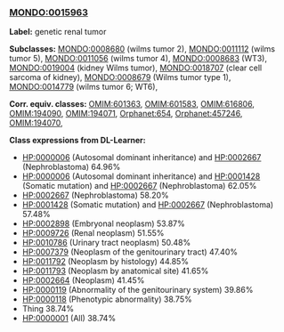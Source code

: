 
### [MONDO:0015963](http://purl.obolibrary.org/obo/MONDO_0015963)
**Label:** genetic renal tumor

**Subclasses:** [MONDO:0008680](http://purl.obolibrary.org/obo/MONDO_0008680) (wilms tumor 2), [MONDO:0011112](http://purl.obolibrary.org/obo/MONDO_0011112) (wilms tumor 5), [MONDO:0011056](http://purl.obolibrary.org/obo/MONDO_0011056) (wilms tumor 4), [MONDO:0008683](http://purl.obolibrary.org/obo/MONDO_0008683) (WT3), [MONDO:0019004](http://purl.obolibrary.org/obo/MONDO_0019004) (kidney Wilms tumor), [MONDO:0018707](http://purl.obolibrary.org/obo/MONDO_0018707) (clear cell sarcoma of kidney), [MONDO:0008679](http://purl.obolibrary.org/obo/MONDO_0008679) (Wilms tumor type 1), [MONDO:0014779](http://purl.obolibrary.org/obo/MONDO_0014779) (wilms tumor 6; WT6), 

**Corr. equiv. classes:** [OMIM:601363](http://purl.obolibrary.org/obo/OMIM_601363), [OMIM:601583](http://purl.obolibrary.org/obo/OMIM_601583), [OMIM:616806](http://purl.obolibrary.org/obo/OMIM_616806), [OMIM:194090](http://purl.obolibrary.org/obo/OMIM_194090), [OMIM:194071](http://purl.obolibrary.org/obo/OMIM_194071), [Orphanet:654](http://www.orpha.net/ORDO/Orphanet_654), [Orphanet:457246](http://www.orpha.net/ORDO/Orphanet_457246), [OMIM:194070](http://purl.obolibrary.org/obo/OMIM_194070), 

**Class expressions from DL-Learner:**

- [HP:0000006](http://purl.obolibrary.org/obo/HP_0000006) (Autosomal dominant inheritance) and [HP:0002667](http://purl.obolibrary.org/obo/HP_0002667) (Nephroblastoma) 64.96%
- [HP:0000006](http://purl.obolibrary.org/obo/HP_0000006) (Autosomal dominant inheritance) and [HP:0001428](http://purl.obolibrary.org/obo/HP_0001428) (Somatic mutation) and [HP:0002667](http://purl.obolibrary.org/obo/HP_0002667) (Nephroblastoma) 62.05%
- [HP:0002667](http://purl.obolibrary.org/obo/HP_0002667) (Nephroblastoma) 58.20%
- [HP:0001428](http://purl.obolibrary.org/obo/HP_0001428) (Somatic mutation) and [HP:0002667](http://purl.obolibrary.org/obo/HP_0002667) (Nephroblastoma) 57.48%
- [HP:0002898](http://purl.obolibrary.org/obo/HP_0002898) (Embryonal neoplasm) 53.87%
- [HP:0009726](http://purl.obolibrary.org/obo/HP_0009726) (Renal neoplasm) 51.55%
- [HP:0010786](http://purl.obolibrary.org/obo/HP_0010786) (Urinary tract neoplasm) 50.48%
- [HP:0007379](http://purl.obolibrary.org/obo/HP_0007379) (Neoplasm of the genitourinary tract) 47.40%
- [HP:0011792](http://purl.obolibrary.org/obo/HP_0011792) (Neoplasm by histology) 44.85%
- [HP:0011793](http://purl.obolibrary.org/obo/HP_0011793) (Neoplasm by anatomical site) 41.65%
- [HP:0002664](http://purl.obolibrary.org/obo/HP_0002664) (Neoplasm) 41.45%
- [HP:0000119](http://purl.obolibrary.org/obo/HP_0000119) (Abnormality of the genitourinary system) 39.86%
- [HP:0000118](http://purl.obolibrary.org/obo/HP_0000118) (Phenotypic abnormality) 38.75%
- Thing 38.74%
- [HP:0000001](http://purl.obolibrary.org/obo/HP_0000001) (All) 38.74%


